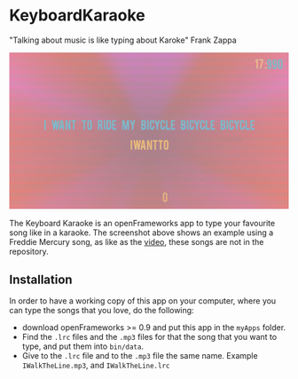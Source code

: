 # KeyboardKaraoke

"Talking about music is like typing about Karoke"
Frank Zappa

![Alt text](/screen.png?raw=true "Optional Title")

The Keyboard Karaoke is an openFrameworks app to type your favourite song like in a karaoke.
The screenshot above shows an example using a Freddie Mercury song, as like as the [video](https://vimeo.com/144209588), these songs are not in the repository.

## Installation

In order to have a working copy of this app on your computer, where you can type the songs that you love, do the following:
- download openFrameworks >= 0.9 and put this app in the `myApps` folder.
- Find the `.lrc` files and the `.mp3` files for that the song that you want to type, and put them into `bin/data`.
- Give to the `.lrc` file and to the `.mp3` file the same name. Example `IWalkTheLine.mp3`, and `IWalkTheLine.lrc`


